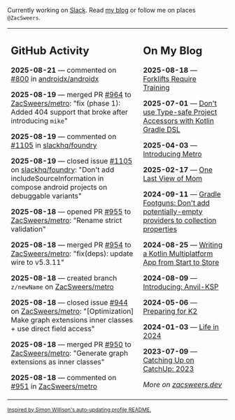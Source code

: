 Currently working on [Slack](https://slack.com/). Read [my blog](https://zacsweers.dev/) or follow me on places `@ZacSweers`.

<table><tr><td valign="top" width="60%">

## GitHub Activity
<!-- githubActivity starts -->
**2025-08-21** — commented on [#800](https://github.com/androidx/androidx/pull/800#issuecomment-3212005289) in [androidx/androidx](https://github.com/androidx/androidx)

**2025-08-19** — merged PR [#964](https://github.com/ZacSweers/metro/pull/964) to [ZacSweers/metro](https://github.com/ZacSweers/metro): "fix (phase 1): Added 404 support that broke after introducing `mike`"

**2025-08-19** — commented on [#1105](https://github.com/slackhq/foundry/issues/1105#issuecomment-3201372882) in [slackhq/foundry](https://github.com/slackhq/foundry)

**2025-08-19** — closed issue [#1105](https://github.com/slackhq/foundry/issues/1105) on [slackhq/foundry](https://github.com/slackhq/foundry): "Don't add includeSourceInformation in compose android projects on debuggable variants"

**2025-08-18** — opened PR [#955](https://github.com/ZacSweers/metro/pull/955) to [ZacSweers/metro](https://github.com/ZacSweers/metro): "Rename strict validation"

**2025-08-18** — merged PR [#954](https://github.com/ZacSweers/metro/pull/954) to [ZacSweers/metro](https://github.com/ZacSweers/metro): "fix(deps): update wire to v5.3.11"

**2025-08-18** — created branch `z/newName` on [ZacSweers/metro](https://github.com/ZacSweers/metro)

**2025-08-18** — closed issue [#944](https://github.com/ZacSweers/metro/issues/944) on [ZacSweers/metro](https://github.com/ZacSweers/metro): "[Optimization] Make graph extensions inner classes + use direct field access"

**2025-08-18** — merged PR [#950](https://github.com/ZacSweers/metro/pull/950) to [ZacSweers/metro](https://github.com/ZacSweers/metro): "Generate graph extensions as inner classes"

**2025-08-18** — commented on [#951](https://github.com/ZacSweers/metro/issues/951#issuecomment-3198172323) in [ZacSweers/metro](https://github.com/ZacSweers/metro)
<!-- githubActivity ends -->
</td><td valign="top" width="40%">

## On My Blog
<!-- blog starts -->
**2025-08-18** — [Forklifts Require Training](https://www.zacsweers.dev/forklifts-require-training/)

**2025-07-01** — [Don't use Type-safe Project Accessors with Kotlin Gradle DSL](https://www.zacsweers.dev/dont-use-type-safe-project-accessors-with-kotlin-gradle-dsl/)

**2025-04-03** — [Introducing Metro](https://www.zacsweers.dev/introducing-metro/)

**2025-02-17** — [One Last View of Mom](https://www.zacsweers.dev/one-last-view-of-mom/)

**2024-09-11** — [Gradle Footguns: Don't add potentially-empty providers to collection properties](https://www.zacsweers.dev/gradle-footgun-adding-empty-providers-to-collection-properties/)

**2024-08-25** — [Writing a Kotlin Multiplatform App from Start to Store](https://www.zacsweers.dev/writing-a-kotlin-multiplatform-app-from-start-to-store/)

**2024-08-09** — [Introducing: Anvil-KSP](https://www.zacsweers.dev/introducing-anvil-ksp/)

**2024-05-06** — [Preparing for K2](https://www.zacsweers.dev/preparing-for-k2/)

**2024-01-03** — [Life in 2024](https://www.zacsweers.dev/life-in-2024/)

**2023-07-09** — [Catching Up on CatchUp: 2023](https://www.zacsweers.dev/catching-up-on-catchup-2023/)
<!-- blog ends -->
_More on [zacsweers.dev](https://zacsweers.dev/)_
</td></tr></table>

<sub><a href="https://simonwillison.net/2020/Jul/10/self-updating-profile-readme/">Inspired by Simon Willison's auto-updating profile README.</a></sub>